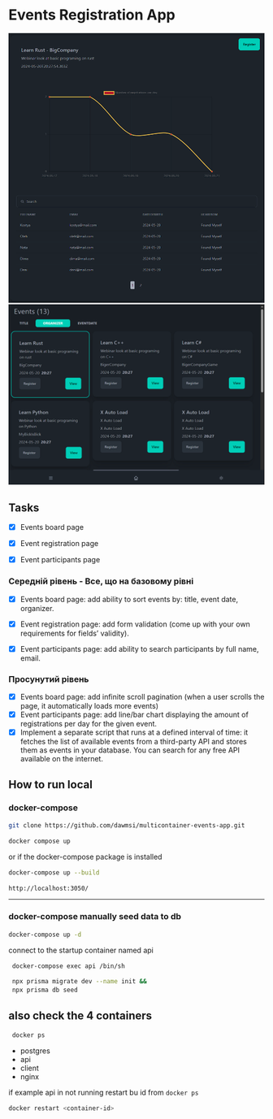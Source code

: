 # Events Registration App

![event](https://raw.githubusercontent.com/dawmsi/multicontainer-events-app/main/preview-event.png?raw=true)
![event](https://github.com/dawmsi/multicontainer-events-app/blob/main/preview-events.png?raw=true)

## Tasks

- [x] Events board page

- [x] Event registration page

- [x] Event participants page

### Середній рівень - Все, що на базовому рівні

- [x] Events board page: add ability to sort events by: title, event date, organizer.

- [x] Event registration page: add form validation (come up with your own requirements for fields’ validity).

- [x] Event participants page: add ability to search participants by full name, email.

### Просунутий рівень

- [x] Events board page: add infinite scroll pagination (when a user scrolls the page, it
      automatically loads more events)
- [x] Event participants page: add line/bar chart displaying the amount of registrations per day for the given event.
- [x] Implement a separate script that runs at a defined interval of time: it fetches the list of available events from a third-party API and stores them as events in your database. You can search for any free API available on the internet.

## How to run local

### docker-compose

```bash
git clone https://github.com/dawmsi/multicontainer-events-app.git
```

```bash
docker compose up
```

or if the docker-compose package is installed

```bash
docker-compose up --build
```

```bash
http://localhost:3050/
```

---

### docker-compose manually seed data to db

```bash
docker-compose up -d
```

connect to the startup container named api

```bash
 docker-compose exec api /bin/sh
```

```bash
 npx prisma migrate dev --name init &&
 npx prisma db seed
```

## also check the 4 containers

```bash
 docker ps
```

- postgres
- api
- client
- nginx

if example api in not running
restart bu id from `docker ps`

```bash
docker restart <container-id>
```
